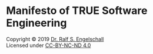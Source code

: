 
Manifesto of TRUE Software Engineering
======================================

Copyright &copy; 2019 [Dr. Ralf S. Engelschall](http://engelschall.com/)<br/>
Licensed under [CC-BY-NC-ND 4.0](https://creativecommons.org/licenses/by-nc-nd/4.0/)

